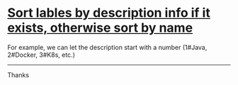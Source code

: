 # [Sort lables by description info if it exists, otherwise sort by name](https://github.com/yihong0618/gitblog/pull/250)

For example, we can let the description start with a number (1#Java, 2#Docker, 3#K8s, etc.)

---

Thanks 